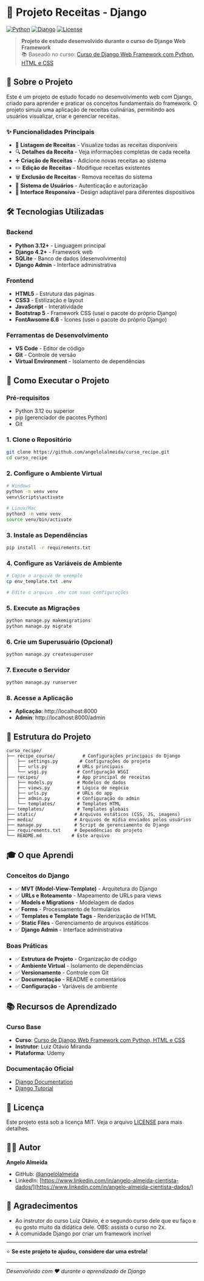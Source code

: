 # 🍳 Projeto Receitas - Django

[![Python](https://img.shields.io/badge/Python-3.8+-blue.svg)](https://www.python.org/downloads/)
[![Django](https://img.shields.io/badge/Django-4.2+-green.svg)](https://www.djangoproject.com/)
[![License](https://img.shields.io/badge/License-MIT-yellow.svg)](LICENSE)

> **Projeto de estudo desenvolvido durante o curso de Django Web Framework**  
> 📚 Baseado no curso: [Curso de Django Web Framework com Python, HTML e CSS](https://www.udemy.com/course/curso-de-django-web-framework-com-python-html-e-css/)

## 🎯 Sobre o Projeto

Este é um projeto de estudo focado no desenvolvimento web com Django, criado para aprender e praticar os conceitos fundamentais do framework. O projeto simula uma aplicação de receitas culinárias, permitindo aos usuários visualizar, criar e gerenciar receitas.

### ✨ Funcionalidades Principais

- 📖 **Listagem de Receitas** - Visualize todas as receitas disponíveis
- 🔍 **Detalhes da Receita** - Veja informações completas de cada receita
- ➕ **Criação de Receitas** - Adicione novas receitas ao sistema
- ✏️ **Edição de Receitas** - Modifique receitas existentes
- 🗑️ **Exclusão de Receitas** - Remova receitas do sistema
- 👤 **Sistema de Usuários** - Autenticação e autorização
- 🎨 **Interface Responsiva** - Design adaptável para diferentes dispositivos

## 🛠️ Tecnologias Utilizadas

### Backend
- **Python 3.12+** - Linguagem principal
- **Django 4.2+** - Framework web
- **SQLite** - Banco de dados (desenvolvimento)
- **Django Admin** - Interface administrativa

### Frontend
- **HTML5** - Estrutura das páginas
- **CSS3** - Estilização e layout
- **JavaScript** - Interatividade
- **Bootstrap 5** - Framework CSS (usei o pacote do próprio Django)
- **FontAwsome 6.6** - Ícones (usei o pacote do próprio Django)

### Ferramentas de Desenvolvimento
- **VS Code** - Editor de código
- **Git** - Controle de versão
- **Virtual Environment** - Isolamento de dependências

## 🚀 Como Executar o Projeto

### Pré-requisitos

- Python 3.12 ou superior
- pip (gerenciador de pacotes Python)
- Git

### 1. Clone o Repositório

```bash
git clone https://github.com/angelolalmeida/curso_recipe.git
cd curso_recipe
```

### 2. Configure o Ambiente Virtual

```bash
# Windows
python -m venv venv
venv\Scripts\activate

# Linux/Mac
python3 -m venv venv
source venv/bin/activate
```

### 3. Instale as Dependências

```bash
pip install -r requirements.txt
```

### 4. Configure as Variáveis de Ambiente

```bash
# Copie o arquivo de exemplo
cp env_template.txt .env

# Edite o arquivo .env com suas configurações
```

### 5. Execute as Migrações

```bash
python manage.py makemigrations
python manage.py migrate
```

### 6. Crie um Superusuário (Opcional)

```bash
python manage.py createsuperuser
```

### 7. Execute o Servidor

```bash
python manage.py runserver
```

### 8. Acesse a Aplicação

- **Aplicação**: http://localhost:8000
- **Admin**: http://localhost:8000/admin

## 📁 Estrutura do Projeto

```
curso_recipe/
├── recipe_course/          # Configurações principais do Django
│   ├── settings.py        # Configurações do projeto
│   ├── urls.py           # URLs principais
│   └── wsgi.py           # Configuração WSGI
├── recipes/              # App principal de receitas
│   ├── models.py         # Modelos de dados
│   ├── views.py          # Lógica de negócio
│   ├── urls.py           # URLs do app
│   ├── admin.py          # Configuração do admin
│   └── templates/        # Templates HTML
├── templates/            # Templates globais
├── static/              # Arquivos estáticos (CSS, JS, imagens)
├── media/               # Arquivos de mídia enviados pelos usuários
├── manage.py            # Script de gerenciamento do Django
├── requirements.txt     # Dependências do projeto
└── README.md           # Este arquivo
```

## 🎓 O que Aprendi

### Conceitos do Django
- ✅ **MVT (Model-View-Template)** - Arquitetura do Django
- ✅ **URLs e Roteamento** - Mapeamento de URLs para views
- ✅ **Models e Migrations** - Modelagem de dados
- ✅ **Forms** - Processamento de formulários
- ✅ **Templates e Template Tags** - Renderização de HTML
- ✅ **Static Files** - Gerenciamento de arquivos estáticos
- ✅ **Django Admin** - Interface administrativa

### Boas Práticas
- ✅ **Estrutura de Projeto** - Organização de código
- ✅ **Ambiente Virtual** - Isolamento de dependências
- ✅ **Versionamento** - Controle com Git
- ✅ **Documentação** - README e comentários
- ✅ **Configuração** - Variáveis de ambiente

## 📚 Recursos de Aprendizado

### Curso Base
- **Curso**: [Curso de Django Web Framework com Python, HTML e CSS](https://www.udemy.com/course/curso-de-django-web-framework-com-python-html-e-css/)
- **Instrutor**: Luiz Otávio Miranda
- **Plataforma**: Udemy

### Documentação Oficial
- [Django Documentation](https://docs.djangoproject.com/)
- [Django Tutorial](https://docs.djangoproject.com/en/stable/intro/tutorial01/)

## 📝 Licença

Este projeto está sob a licença MIT. Veja o arquivo [LICENSE](LICENSE) para mais detalhes.

## 👨‍💻 Autor

**Angelo Almeida**
- GitHub: [@angelolalmeida](https://github.com/angelolalmeida)
- LinkedIn: [https://www.linkedin.com/in/angelo-almeida-cientista-dados/](https://www.linkedin.com/in/angelo-almeida-cientista-dados/)

## 🙏 Agradecimentos

- Ao instrutor do curso Luiz Otávio, é o segundo curso dele que eu faço e eu gosto muito da didática dele. OBS: assista o curso no 2x.
- À comunidade Django por criar um framework incrível


---

⭐ **Se este projeto te ajudou, considere dar uma estrela!**

---

*Desenvolvido com ❤️ durante o aprendizado de Django*
